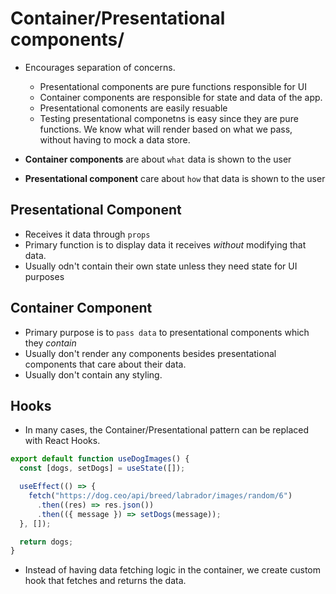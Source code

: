 # Container/Presentational components/

- Encourages separation of concerns.

  - Presentational components are pure functions responsible for UI
  - Container components are responsible for state and data of the app.
  - Presentational comonents are easily resuable
  - Testing presentational componetns is easy since they are pure functions. We know what will render based on what we pass, without having to mock a data store.

- **Container components** are about `what` data is shown to the user
- **Presentational component** care about `how` that data is shown to the user

## Presentational Component

- Receives it data through `props`
- Primary function is to display data it receives _without_ modifying that data.
- Usually odn't contain their own state unless they need state for UI purposes

## Container Component

- Primary purpose is to `pass data` to presentational components which they _contain_
- Usually don't render any components besides presentational components that care about their data.
- Usually don't contain any styling.

## Hooks

- In many cases, the Container/Presentational pattern can be replaced with React Hooks.

```jsx
export default function useDogImages() {
  const [dogs, setDogs] = useState([]);

  useEffect(() => {
    fetch("https://dog.ceo/api/breed/labrador/images/random/6")
      .then((res) => res.json())
      .then(({ message }) => setDogs(message));
  }, []);

  return dogs;
}
```

- Instead of having data fetching logic in the container, we create custom hook that fetches and returns the data.
